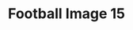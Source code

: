 ---
title: Football Image 15
image_path: /images/gallery/DSC_0211.JPG
link: 
description: Football Image 15
---